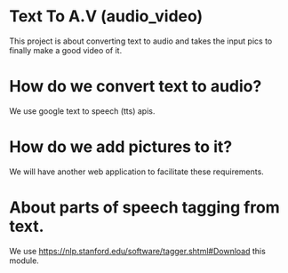 # Text To A.V (audio_video)
This project is about converting text to audio and takes the input pics to finally make a good video of it.

# How do we convert text to audio?
We use google text to speech (tts) apis.

# How do we add pictures to it?
We will have another web application to facilitate these requirements.

# About parts of speech tagging from text.
We use https://nlp.stanford.edu/software/tagger.shtml#Download this module.


